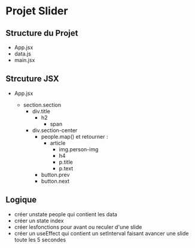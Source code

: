 # Projet Slider

## Structure du Projet

- App.jsx
- data.js
- main.jsx

## Strcuture JSX

- App.jsx

  - section.section
    - div.title
      - h2
        - span
    - div.section-center
      - people.map() et retourner :
        - article
          - img.person-img
          - h4
          - p.title
          - p.text
      - button.prev
      - button.next

## Logique

- créer unstate people qui contient les data
- créer un state index
- créer lesfonctions pour avant ou reculer d'une slide
- créer un useEffect qui contient un setInterval faisant avancer une slide toute les 5 secondes
